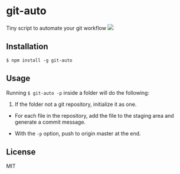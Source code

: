 
# git-auto

Tiny script to automate your git workflow
  ![](http://f.cl.ly/items/1Q1E0X2z3u1G3Y1A1j1d/Screen%20Shot%202015-03-05%20at%208.40.41%20PM.png)

## Installation

    $ npm install -g git-auto

## Usage
  
  Running `$ git-auto -p` inside a folder will do the following:
  
  1. If the folder not a git repository, initialize it as one.

  - For each file in the repository, add the file to the staging area and generate a commit message.
  
  - With the `-p` option, push to origin master at the end.

## License

MIT
